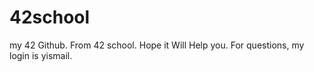 # 42school
my 42 Github. From 42 school. Hope it Will Help you. For questions, my login is yismail.
